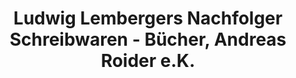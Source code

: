 ---
title: "Ludwig Lembergers Nachfolger Schreibwaren - Bücher, Andreas Roider e.K."
url: /lam/ludwig-lembergers-nachfolger-schreibwaren-buecher-andreas-roider-e-k/
shop: Bücher
---